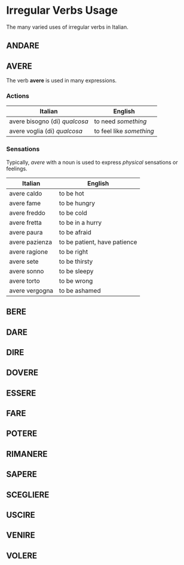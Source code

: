 # Irregular Verbs Usage

The many varied uses of irregular verbs in Italian.

## ANDARE

## AVERE

The verb **avere** is used in many expressions.

### Actions

| Italian | English |
| --- | --- |
| avere bisogno (di) *qualcosa* | to need *something* |
| avere voglia (di) *qualcosa* | to feel like *something* |

### Sensations

Typically, _avere_ with a noun is used to express _physical_ sensations or feelings.

| Italian | English |
| --- | --- |
| avere caldo | to be hot |
| avere fame | to be hungry |
| avere freddo | to be cold |
| avere fretta | to be in a hurry |
| avere paura | to be afraid |
| avere pazienza | to be patient, have patience |
| avere ragione | to be right |
| avere sete | to be thirsty |
| avere sonno | to be sleepy |
| avere torto | to be wrong |
| avere vergogna | to be ashamed |


## BERE

## DARE

## DIRE

## DOVERE

## ESSERE

## FARE

## POTERE

## RIMANERE

## SAPERE

## SCEGLIERE

## USCIRE

## VENIRE

## VOLERE
